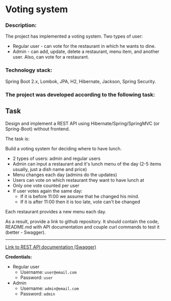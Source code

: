 # Voting system

### Description: 
The project has implemented a voting system. Two types of user:

* Regular user - can vote for the restaurant in which he wants to dine.
* Admin - can add, update, delete a restaurant, menu item, and another user.
Also, can vote for a restaurant.

### Technology stack:
Spring Boot 2.x, Lombok, JPA, H2, Hibernate, Jackson, Spring Security.

### The project was developed according to the following task:

## Task

Design and implement a REST API using Hibernate/Spring/SpringMVC (or Spring-Boot) without frontend.

The task is:

Build a voting system for deciding where to have lunch.

* 2 types of users: admin and regular users
* Admin can input a restaurant and it's lunch menu of the day (2-5 items usually, just a dish name and price)
* Menu changes each day (admins do the updates)
* Users can vote on which restaurant they want to have lunch at
* Only one vote counted per user
* If user votes again the same day:
    * If it is before 11:00 we assume that he changed his mind.
    * If it is after 11:00 then it is too late, vote can't be changed
     
Each restaurant provides a new menu each day.

As a result, provide a link to github repository. 
It should contain the code, README.md with API documentation and couple curl commands to test it (better - Swagger).
***

[Link to REST API documentation (Swagger)](http://localhost:8080/swagger-ui/index.html?configUrl=/v3/api-docs/swagger-config)

**Credentials:**
* Regular user
  * Username: `user@email.com`
  * Password: `user`
* Admin
  * Username: `admin@email.com`
  * Password: `admin`

